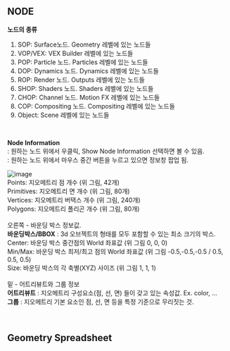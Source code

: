 ## NODE
**노드의 종류**   
1. SOP: Surface노드. Geometry 레벨에 있는 노드들
2. VOP/VEX: VEX Builder 레벨에 있는 노드들 
3. POP: Particle 노드. Particles 레벨에 있는 노드들 
4. DOP: Dynamics 노드. Dynamics 레벨에 있는 노드들
6. ROP: Render 노드. Outputs 레벨에 있는 노드들
7. SHOP: Shaders 노드. Shaders 레벨에 있는 노드들
8. CHOP: Channel 노드. Motion FX 레벨에 있는 노드들
9. COP: Compositing 노드. Compositing 레벨에 있는 노드들
10. Object: Scene 레벨에 있는 노드들 

<br/>

**Node Information**   
: 원하는 노드 위에서 우클릭, Show Node Information 선택하면 볼 수 있음.    
: 원하는 노드 위에서 마우스 중간 버튼을 누르고 있으면 정보창 팝업 됨.      


![image](https://user-images.githubusercontent.com/90232599/137678459-961d039b-9707-4661-861a-1c77885ef5a5.png)    
Points: 지오메트리 점 개수 (위 그림, 42개)   
Primitives: 지오메트리 면 개수 (위 그림, 80개)   
Vertices: 지오메트리 버택스 개수 (위 그림, 240개)   
Polygons: 지오메트리 폴리곤 개수 (위 그림, 80개)   
<br/>
오른쪽 - 바운딩 박스 정보값.   
**바운딩박스/BBOX** : 3d 오브젝트의 형태를 모두 포함할 수 있는 최소 크기의 박스.   
Center: 바운딩 박스 중간점의 World 좌표값 (위 그림 0, 0, 0)   
Min/Max: 바운딩 박스 최저/최고 점의 World 좌표값 (위 그림 -0.5,-0.5,-0.5 / 0.5, 0.5, 0.5)   
Size: 바운딩 박스의 각 축별(XYZ) 사이즈 (위 그림 1, 1, 1)    
<br/> 
밑 - 어트리뷰트와 그룹 정보   
**어트리뷰트** : 지오메트리 구성요소(점, 선, 면) 들이 갖고 있는 속성값. Ex. color, ...   
**그룹** : 지오메트리 기본 요소인 점, 선, 면 등을 특정 기준으로 무리짓는 것.    

<br/>

## Geometry Spreadsheet


